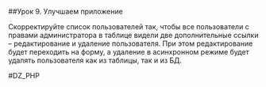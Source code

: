 ##Урок 9. Улучшаем приложение

Скорректируйте список пользователей так, чтобы все пользователи с правами администратора в таблице видели две дополнительные ссылки – редактирование и удаление пользователя. При этом редактирование будет переходить на форму, а удаление в асинхронном режиме будет удалять пользователя как из таблицы, так и из БД.

#DZ_PHP
